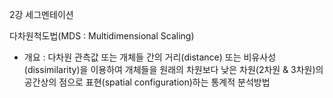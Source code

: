 2강 세그멘테이션

다차원척도법(MDS : Multidimensional Scaling)
- 개요 : 다차원 관측값 또는 개체들 간의 거리(distance) 또는 비유사성(dissimilarity)을 이용하여 개체들을 원래의 차원보다 낮은 차원(2차원 & 3차원)의 공간상의 점으로 표현(spatial configuration)하는 통계적 분석방법
  
 
